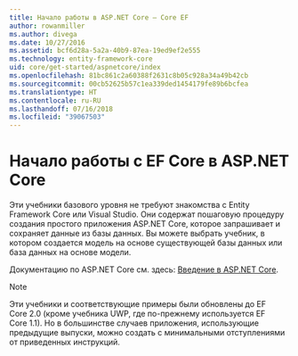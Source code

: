 ```yaml
---
title: Начало работы в ASP.NET Core — Core EF
author: rowanmiller
ms.author: divega
ms.date: 10/27/2016
ms.assetid: bcf6d28a-5a2a-40b9-87ea-19ed9ef2e555
ms.technology: entity-framework-core
uid: core/get-started/aspnetcore/index
ms.openlocfilehash: 81bc861c2a60388f2631c8b05c928a34a49b42cb
ms.sourcegitcommit: 00cb52625b57c1ea339ded1454179fe89b6bcfea
ms.translationtype: HT
ms.contentlocale: ru-RU
ms.lasthandoff: 07/16/2018
ms.locfileid: "39067503"
---
```

# <a name="getting-started-with-ef-core-on-aspnet-core"></a>Начало работы с EF Core в ASP.NET Core

Эти учебники базового уровня не требуют знакомства с Entity Framework Core или Visual Studio. Они содержат пошаговую процедуру создания простого приложения ASP.NET Core, которое запрашивает и сохраняет данные из базы данных. Вы можете выбрать учебник, в котором создается модель на основе существующей базы данных или база данных на основе модели.

Документацию по ASP.NET Core см. здесь: [Введение в ASP.NET Core](/aspnet/core/).

> [!NOTE]  
> Эти учебники и соответствующие примеры были обновлены до EF Core 2.0 (кроме учебника UWP, где по-прежнему используется EF Core 1.1). Но в большинстве случаев приложения, использующие предыдущие выпуски, можно создать с минимальными отступлениями от приведенных инструкций.
